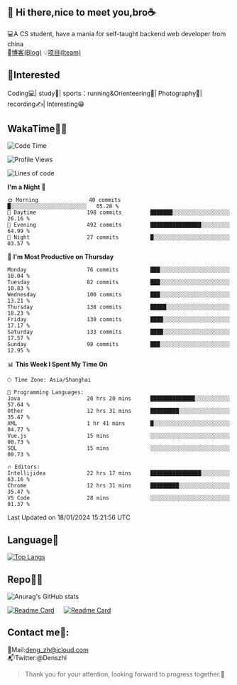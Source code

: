 👋 Hi there,nice to meet you,bro☕
---
💻A CS student, have a mania for self-taught backend web developer from china   
📌[博客(Blog)](https://github.com/HealUP/MyBlog)
💡[项目(Iteam)](https://healup.github.io/)

 <!-- waka-box start -->
 <!-- waka-box end -->
 
🧲**Interested**
--
Coding💻| study📖| sports：running&Orienteering🏃‍| Photography📸| recording✍️| Interesting😁

WakaTime👨‍💻
---
<!--START_SECTION:waka-->
![Code Time](http://img.shields.io/badge/Code%20Time-578%20hrs%2052%20mins-blue)

![Profile Views](http://img.shields.io/badge/Profile%20Views-5-blue)

![Lines of code](https://img.shields.io/badge/From%20Hello%20World%20I%27ve%20Written-205.0%20thousand%20lines%20of%20code-blue)

**I'm a Night 🦉** 

```text
🌞 Morning                40 commits          █░░░░░░░░░░░░░░░░░░░░░░░░   05.28 % 
🌆 Daytime                198 commits         ███████░░░░░░░░░░░░░░░░░░   26.16 % 
🌃 Evening                492 commits         ████████████████░░░░░░░░░   64.99 % 
🌙 Night                  27 commits          █░░░░░░░░░░░░░░░░░░░░░░░░   03.57 % 
```
📅 **I'm Most Productive on Thursday** 

```text
Monday                   76 commits          ███░░░░░░░░░░░░░░░░░░░░░░   10.04 % 
Tuesday                  82 commits          ███░░░░░░░░░░░░░░░░░░░░░░   10.83 % 
Wednesday                100 commits         ███░░░░░░░░░░░░░░░░░░░░░░   13.21 % 
Thursday                 138 commits         █████░░░░░░░░░░░░░░░░░░░░   18.23 % 
Friday                   130 commits         ████░░░░░░░░░░░░░░░░░░░░░   17.17 % 
Saturday                 133 commits         ████░░░░░░░░░░░░░░░░░░░░░   17.57 % 
Sunday                   98 commits          ███░░░░░░░░░░░░░░░░░░░░░░   12.95 % 
```


📊 **This Week I Spent My Time On** 

```text
🕑︎ Time Zone: Asia/Shanghai

💬 Programming Languages: 
Java                     20 hrs 20 mins      ██████████████░░░░░░░░░░░   57.64 % 
Other                    12 hrs 31 mins      █████████░░░░░░░░░░░░░░░░   35.47 % 
XML                      1 hr 41 mins        █░░░░░░░░░░░░░░░░░░░░░░░░   04.77 % 
Vue.js                   15 mins             ░░░░░░░░░░░░░░░░░░░░░░░░░   00.73 % 
SQL                      15 mins             ░░░░░░░░░░░░░░░░░░░░░░░░░   00.73 % 

🔥 Editors: 
Intellijidea             22 hrs 17 mins      ████████████████░░░░░░░░░   63.16 % 
Chrome                   12 hrs 31 mins      █████████░░░░░░░░░░░░░░░░   35.47 % 
VS Code                  28 mins             ░░░░░░░░░░░░░░░░░░░░░░░░░   01.37 % 
```


 Last Updated on 18/01/2024 15:21:56 UTC
<!--END_SECTION:waka-->

Language🚀
---
[![Top Langs](https://github-readme-stats.vercel.app/api/top-langs/?username=HealUP&layout=compact&hide_border=true)](https://github.com/HealUP)

Repo🧑‍💻
---
![Anurag's GitHub stats](https://github-readme-stats.vercel.app/api?username=HealUP&count_private=true&show_icons=true&theme=gruvbox&hide_border=true) 

[![Readme Card](https://github-readme-stats.vercel.app/api/pin/?username=HealUP&repo=InternetEy&theme=transparent)](https://github.com/HealUP/InternetEy) &emsp;
[![Readme Card](https://github-readme-stats.vercel.app/api/pin/?username=HealUP&repo=CampusExperience&theme=transparent)](https://github.com/HealUP/CampusExperience)


Contact me📱:
---
📮Mail:deng_zh@icloud.com  
📬Twitter:@Denszhi  

> Thank you for your attention, looking forward to progress together.🎉
